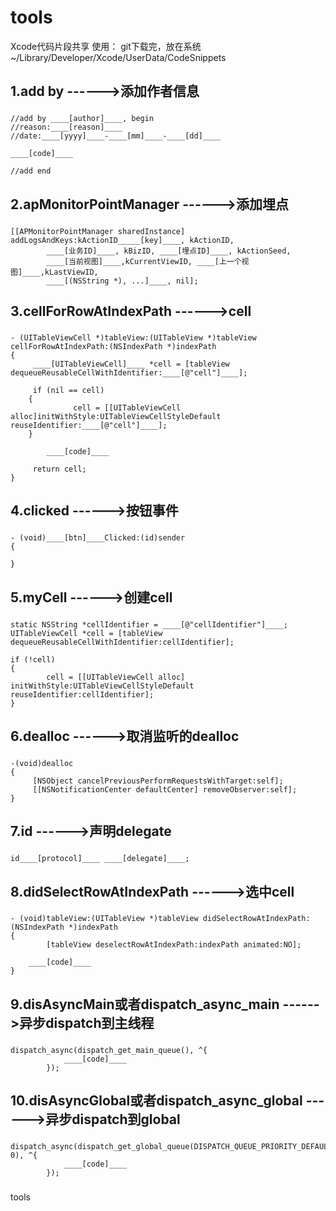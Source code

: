tools
=====

Xcode代码片段共享
使用：
    git下载完，放在系统~/Library/Developer/Xcode/UserData/CodeSnippets


1.add by ------>添加作者信息
-----------------------------------
###
    //add by ____[author]____, begin
    //reason:____[reason]____
    //date:____[yyyy]____-____[mm]____-____[dd]____
    
    ____[code]____
    
    //add end
###

2.apMonitorPointManager	------>添加埋点
-----------------------------------
###
	[[APMonitorPointManager sharedInstance] addLogsAndKeys:kActionID_____[key]____, kActionID, 
			____[业务ID]____, kBizID, ____[埋点ID]____, kActionSeed,
			____[当前视图]____,kCurrentViewID, ____[上一个视图]____,kLastViewID,
			____[(NSString *), ...]____, nil];
###


3.cellForRowAtIndexPath	------>cell
-----------------------------------
###
	- (UITableViewCell *)tableView:(UITableView *)tableView cellForRowAtIndexPath:(NSIndexPath *)indexPath
	{
   		 ____[UITableViewCell]____ *cell = [tableView dequeueReusableCellWithIdentifier:____[@"cell"]____];
    	
   		 if (nil == cell)
   	 	{
      			  cell = [[UITableViewCell alloc]initWithStyle:UITableViewCellStyleDefault reuseIdentifier:____[@"cell"]____];
  	 	}
    
    		____[code]____
    
   		 return cell;
	}
###

4.clicked ------>按钮事件
-----------------------------------
###
	- (void)____[btn]____Clicked:(id)sender
	{
    
	}
###

5.myCell ------>创建cell
-----------------------------------
###
	static NSString *cellIdentifier = ____[@"cellIdentifier"]____;
	UITableViewCell *cell = [tableView dequeueReusableCellWithIdentifier:cellIdentifier];

	if (!cell)
	{
    		cell = [[UITableViewCell alloc] initWithStyle:UITableViewCellStyleDefault reuseIdentifier:cellIdentifier];
	}
###

6.dealloc ------>取消监听的dealloc
-----------------------------------
###
	-(void)dealloc
	{
   		 [NSObject cancelPreviousPerformRequestsWithTarget:self];
   		 [[NSNotificationCenter defaultCenter] removeObserver:self];
	}
###

7.id ------>声明delegate
-----------------------------------
###
	id____[protocol]____ ____[delegate]____;
###

8.didSelectRowAtIndexPath ------>选中cell
-----------------------------------
###
	- (void)tableView:(UITableView *)tableView didSelectRowAtIndexPath:(NSIndexPath *)indexPath
	{
    		[tableView deselectRowAtIndexPath:indexPath animated:NO];
    
   	 	____[code]____
	}
###

9.disAsyncMain或者dispatch_async_main ------>异步dispatch到主线程
-----------------------------------
###
	dispatch_async(dispatch_get_main_queue(), ^{
                ____[code]____
            });
###

10.disAsyncGlobal或者dispatch_async_global ------>异步dispatch到global
-----------------------------------
###
	dispatch_async(dispatch_get_global_queue(DISPATCH_QUEUE_PRIORITY_DEFAULT, 0), ^{
                ____[code]____
            });
###


tools
